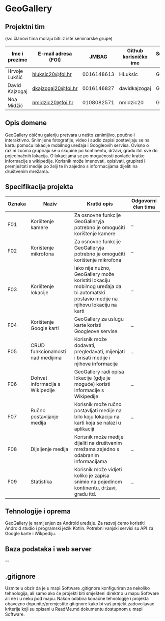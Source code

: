 # GeoGallery

## Projektni tim
(svi članovi tima moraju biti iz iste seminarske grupe)

Ime i prezime | E-mail adresa (FOI) | JMBAG | Github korisničko ime | Seminarska grupa
------------  | ------------------- | ----- | --------------------- | ----------------
Hrvoje Lukšić | hluksic20@foi.hr | 0016148613 | HLuksic | G01
David Kajzogaj | dkajzogaj20@foi.hr | 0016146827 | davidkajzogaj | G01
Noa Midžić | nmidzic20@foi.hr | 0108082571 | nmidzic20 | G01

## Opis domene
GeoGallery običnu galeriju pretvara u nešto zanimljivo, poučno i interaktivno. Snimljene fotografije, video i audio zapisi postavljaju se na kartu pomoću lokacije mobilnog uređaja i Googleovih servisa. Ovisno o razini zooma grupiraju se u skupine po kontinentu, državi, gradu itd. sve do pojedinačnih lokacija. O lokacijama se po mogućnosti povlače kratke informacije s wikipedije. Korisnik može imenovati, opisivati, grupirati i premještati medije po želji te ih zajedno s informacijama dijeliti na društvenim mrežama.

## Specifikacija projekta
Oznaka | Naziv | Kratki opis | Odgovorni član tima
------ | ----- | ----------- | -------------------
F01 | Korištenje kamere | Za osnovne funkcije GeoGalleryja potrebno je omogućiti korištenje kamere | ...
F02 | Korištenje mikrofona | Za osnovne funkcije GeoGalleryja potrebno je omogućiti korištenje mikrofona | ...
F03 | Korištenje lokacije | Iako nije nužno, GeoGallery može koristiti lokaciju mobilnog uređaja da bi automatski postavio medije na njihovu lokaciju na karti | ...
F04 | Korištenje Google karti | GeoGallery za uslugu karte koristi Googleove servise | ...
F05 | CRUD funkcionalnosti nad medijima | Korisnik može dodavati, pregledavati, mijenjati i brisati medije i njihove informacije | ...
F06 | Dohvat informacija s Wikipedije | GeoGallery radi opisa lokacije (gdje je moguće) koristi informacije s Wikipedije | ...
F07 | Ručno postavljanje medija | Korisnik može ručno postavljati medije na bilo koju lokaciju na karti koja se nalazi u aplikaciji | ...
F08 | Dijeljenje medija | Korisnik može medije dijeliti na društvenim mrežama zajedno s odabranim informacijama | ...
F09 | Statistika | Korisnik može vidjeti koliko je zapisa snimio na pojedinom kontinentu, državi, gradu itd. | ...

## Tehnologije i oprema
GeoGallery je namijenjen za Android uređaje. Za razvoj ćemo koristiti Android studio i programski jezik Kotlin. Potrebni vanjski servisi su API za Google karte i Wikpediju.

## Baza podataka i web server
--

## .gitignore
Uzmite u obzir da je u mapi Software .gitignore konfiguriran za nekoliko tehnologija, ali samo ako će projekti biti smješteni direktno u mapu Software ali ne i u neku pod mapu. Nakon odabira konačne tehnologije i projekta obavezno dopunite/premjestite gitignore kako bi vaš projekt zadovoljavao kriterije koji su opisani u ReadMe.md dokumentu dostupnom u mapi Software.

